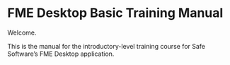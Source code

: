 # FME Desktop Basic Training Manual #

Welcome.

This is the manual for the introductory-level training course for Safe Software’s FME Desktop application.